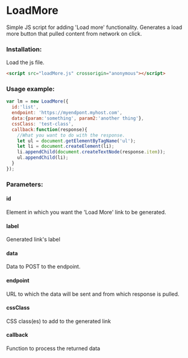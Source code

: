 # LoadMore
Simple JS script for adding 'Load more' functionality. Generates a load more button that pulled content from network on click.

### Installation:
Load the js file.
```html
<script src="loadMore.js" crossorigin="anonymous"></script>
```
### Usage example:
```javascript
var lm = new LoadMore({
  id:'list',
  endpoint: 'https://myendpont.myhost.com',
  data:{param:'something', param2:'another thing'},
  cssClass: 'test-class',
  callback:function(response){
    //What you want to do with the response.
    let ul = document.getElementByTagName('ul');
    let li = document.createElement(li);
    li.appendChild(document.createTextNode(response.item));
    ul.appendChild(li);
  }
});
```
### Parameters:
#### id
Element in which you want the 'Load More' link to be generated.
#### label
Generated link's label
#### data
Data to POST to the endpoint.
#### endpoint
URL to which the data will be sent and from which response is pulled.
#### cssClass
CSS class(es) to add to the generated link
#### callback
Function to process the returned data

